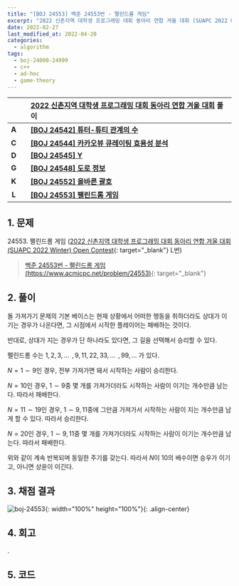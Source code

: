 ```yaml
---
title: "[BOJ 24553] 백준 24553번 - 팰린드롬 게임"
excerpt: "2022 신촌지역 대학생 프로그래밍 대회 동아리 연합 겨울 대회 (SUAPC 2022 Winter) Open Contest L번 - 백준 24553번 팰린드롬 게임 풀이"
date: 2022-02-27
last_modified_at: 2022-04-20
categories:
  - algorithm
tags:
  - boj-24000-24999
  - c++
  - ad-hoc
  - game-theory
---
```


|||[2022 신촌지역 대학생 프로그래밍 대회 동아리 연합 겨울 대회](https://burningfalls.github.io/contest/2022-suapc-baekjoon-contest/) 풀이|
|:---:|:---:|:---|
|**A**||**[[BOJ 24542] 튜터-튜티 관계의 수](https://burningfalls.github.io/algorithm/boj-24542/)**|
|**C**||**[[BOJ 24544] 카카오뷰 큐레이팅 효용성 분석](https://burningfalls.github.io/algorithm/boj-24544/)**|
|**D**||**[[BOJ 24545] Y](https://burningfalls.github.io/algorithm/boj-24545/)**|
|**G**||**[[BOJ 24548] 도로 정보](https://burningfalls.github.io/algorithm/boj-24548/)**|
|**K**||**[[BOJ 24552] 올바른 괄호](https://burningfalls.github.io/algorithm/boj-24552/)**|
|**L**||**[[BOJ 24553] 팰린드롬 게임](https://burningfalls.github.io/algorithm/boj-24553/)**|

## 1. 문제
$24553$. 팰린드롬 게임 ([2022 신촌지역 대학생 프로그래밍 대회 동아리 연합 겨울 대회 (SUAPC 2022 Winter) Open Contest](https://burningfalls.github.io/contest/2022-suapc-baekjoon-contest/){: target="_blank"} L번)

> [백준 24553번 - 팰린드롬 게임 (https://www.acmicpc.net/problem/24553)](https://www.acmicpc.net/problem/24553){: target="_blank"}

## 2. 풀이

돌 가져가기 문제의 기본 베이스는 현재 상황에서 어떠한 행동을 취하더라도 상대가 이기는 경우가 나온다면, 그 시점에서 시작한 플레이어는 패배하는 것이다. 

반대로, 상대가 지는 경우가 단 하나라도 있다면, 그 길을 선택해서 승리할 수 있다.

팰린드롬 수는 $1, 2, 3, ...$ $\,, 9, 11, 22, 33, ...$ $\,, 99, …$ 가 있다.

$N=1\sim 9$인 경우, 전부 가져가면 돼서 시작하는 사람이 승리한다.

$N=10$인 경우, $1\sim 9$중 몇 개를 가져가더라도 시작하는 사람이 이기는 개수만큼 남는다. 따라서 패배한다.

$N=11\sim 19$인 경우, $1\sim 9, 11$중에 그만큼 가져가서 시작하는 사람이 지는 개수만큼 남게 할 수 있다. 따라서 승리한다.

$N=20$인 경우, $1\sim 9, 11$중 몇 개를 가져가더라도 시작하는 사람이 이기는 개수만큼 남는다. 따라서 패배한다.

위와 같이 계속 반복되며 동일한 주기를 갖는다. 따라서 $N$이 $10$의 배수이면 승우가 이기고, 아니면 상윤이 이긴다.

## 3. 채점 결과

![boj-24553](https://user-images.githubusercontent.com/30232837/161431768-13a61cf4-9adc-4892-a3b4-21c7d3595f28.png "boj-24553"){: width="100%" height="100%"}{: .align-center}

## 4. 회고

.

## 5. 코드

<script src="https://gist.github.com/BurningFalls/1b2e63abf05bd7447f9b1370d51f572c.js"></script>